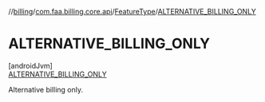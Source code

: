 //[billing](../../../../index.md)/[com.faa.billing.core.api](../../index.md)/[FeatureType](../index.md)/[ALTERNATIVE_BILLING_ONLY](index.md)

# ALTERNATIVE_BILLING_ONLY

[androidJvm]\
[ALTERNATIVE_BILLING_ONLY](index.md)

Alternative billing only.
